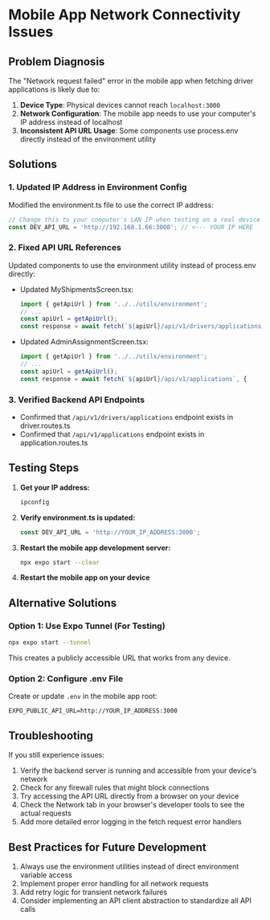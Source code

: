 # Mobile App Network Connectivity Issues

## Problem Diagnosis
The "Network request failed" error in the mobile app when fetching driver applications is likely due to:

1. **Device Type**: Physical devices cannot reach `localhost:3000`
2. **Network Configuration**: The mobile app needs to use your computer's IP address instead of localhost
3. **Inconsistent API URL Usage**: Some components use process.env directly instead of the environment utility

## Solutions

### 1. Updated IP Address in Environment Config
Modified the environment.ts file to use the correct IP address:

```typescript
// Change this to your computer's LAN IP when testing on a real device!
const DEV_API_URL = 'http://192.168.1.66:3000'; // <--- YOUR IP HERE
```

### 2. Fixed API URL References
Updated components to use the environment utility instead of process.env directly:

- Updated MyShipmentsScreen.tsx:
  ```typescript
  import { getApiUrl } from '../../utils/environment';
  // ...
  const apiUrl = getApiUrl();
  const response = await fetch(`${apiUrl}/api/v1/drivers/applications`, {
  ```

- Updated AdminAssignmentScreen.tsx:
  ```typescript
  import { getApiUrl } from '../../utils/environment';
  // ...
  const apiUrl = getApiUrl();
  const response = await fetch(`${apiUrl}/api/v1/applications`, {
  ```

### 3. Verified Backend API Endpoints
- Confirmed that `/api/v1/drivers/applications` endpoint exists in driver.routes.ts
- Confirmed that `/api/v1/applications` endpoint exists in application.routes.ts

## Testing Steps

1. **Get your IP address:**
   ```powershell
   ipconfig
   ```

2. **Verify environment.ts is updated:**
   ```typescript
   const DEV_API_URL = 'http://YOUR_IP_ADDRESS:3000';
   ```

3. **Restart the mobile app development server:**
   ```bash
   npx expo start --clear
   ```

4. **Restart the mobile app on your device**

## Alternative Solutions

### Option 1: Use Expo Tunnel (For Testing)
```bash
npx expo start --tunnel
```

This creates a publicly accessible URL that works from any device.

### Option 2: Configure .env File
Create or update `.env` in the mobile app root:
```
EXPO_PUBLIC_API_URL=http://YOUR_IP_ADDRESS:3000
```

## Troubleshooting

If you still experience issues:

1. Verify the backend server is running and accessible from your device's network
2. Check for any firewall rules that might block connections
3. Try accessing the API URL directly from a browser on your device
4. Check the Network tab in your browser's developer tools to see the actual requests
5. Add more detailed error logging in the fetch request error handlers

## Best Practices for Future Development

1. Always use the environment utilities instead of direct environment variable access
2. Implement proper error handling for all network requests
3. Add retry logic for transient network failures
4. Consider implementing an API client abstraction to standardize all API calls
